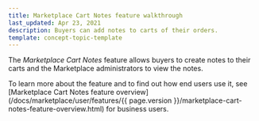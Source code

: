 ```yaml
---
title: Marketplace Cart Notes feature walkthrough
last_updated: Apr 23, 2021
description: Buyers can add notes to carts of their orders.
template: concept-topic-template
---
```


The *Marketplace Cart Notes* feature allows buyers to create notes to their carts and the Marketplace administrators to view the notes.

To learn more about the feature and to find out how end users use it, see [Marketplace Cart Notes feature overview](/docs/marketplace/user/features/{{ page.version }}/marketplace-cart-notes-feature-overview.html) for business users.